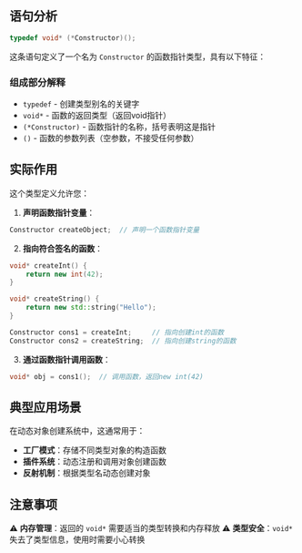 ## 语句分析

```cpp
typedef void* (*Constructor)();
```

这条语句定义了一个名为 `Constructor` 的函数指针类型，具有以下特征：

### 组成部分解释

- `typedef` - 创建类型别名的关键字
- `void*` - 函数的返回类型（返回void指针）
- `(*Constructor)` - 函数指针的名称，括号表明这是指针
- `()` - 函数的参数列表（空参数，不接受任何参数）

## 实际作用

这个类型定义允许您：

1. **声明函数指针变量**：
````cpp
Constructor createObject;  // 声明一个函数指针变量
````

2. **指向符合签名的函数**：
````cpp
void* createInt() {
    return new int(42);
}

void* createString() {
    return new std::string("Hello");
}

Constructor cons1 = createInt;     // 指向创建int的函数
Constructor cons2 = createString;  // 指向创建string的函数
````

3. **通过函数指针调用函数**：
````cpp
void* obj = cons1();  // 调用函数，返回new int(42)
````

## 典型应用场景

在动态对象创建系统中，这通常用于：
- **工厂模式**：存储不同类型对象的构造函数
- **插件系统**：动态注册和调用对象创建函数
- **反射机制**：根据类型名动态创建对象

## 注意事项

⚠️ **内存管理**：返回的 `void*` 需要适当的类型转换和内存释放
⚠️ **类型安全**：`void*` 失去了类型信息，使用时需要小心转换